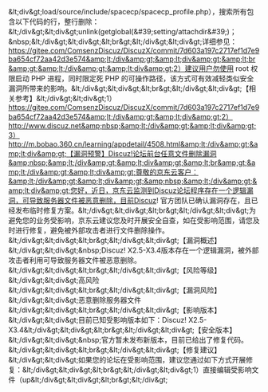 &amp;lt;div&amp;gt;load/source/include/spacecp/spacecp_profile.php），搜索所有包含以下代码的行，整行删除：&amp;lt;/div&amp;gt;&amp;lt;div&amp;gt;unlink(getglobal(&amp;#39;setting/attachdir&amp;#39;)；&amp;nbsp;&amp;lt;/div&amp;gt;&amp;lt;div&amp;gt;&amp;lt;br&amp;gt;&amp;lt;/div&amp;gt;&amp;lt;div&amp;gt;详细参见：https://gitee.com/ComsenzDiscuz/DiscuzX/commit/7d603a197c2717ef1d7e9ba654cf72aa42d3e574&amp;lt;/div&amp;gt;&amp;lt;div&amp;gt;&amp;lt;br&amp;gt;&amp;lt;/div&amp;gt;&amp;lt;div&amp;gt;2）建议用户勿使用 root 权限启动 PHP 进程，同时限定死 PHP 的可操作路径，该方式可有效减轻类似安全漏洞所带来的影响。&amp;lt;/div&amp;gt;&amp;lt;div&amp;gt;&amp;lt;br&amp;gt;&amp;lt;/div&amp;gt;&amp;lt;div&amp;gt;【相关参考】&amp;lt;/div&amp;gt;&amp;lt;div&amp;gt;1）https://gitee.com/ComsenzDiscuz/DiscuzX/commit/7d603a197c2717ef1d7e9ba654cf72aa42d3e574&amp;lt;/div&amp;gt;&amp;lt;div&amp;gt;2）http://www.discuz.net&amp;nbsp;&amp;lt;/div&amp;gt;&amp;lt;div&amp;gt;3）http://m.bobao.360.cn/learning/appdetail/4508.html&amp;lt;/div&amp;gt;&amp;lt;div&amp;gt;【漏洞预警】Discuz!论坛前台任意文件删除漏洞&amp;nbsp;&amp;lt;/div&amp;gt;&amp;lt;div&amp;gt;&amp;lt;br&amp;gt;&amp;lt;/div&amp;gt;&amp;lt;div&amp;gt;尊敬的京东云客户：&amp;lt;/div&amp;gt;&amp;lt;div&amp;gt;&amp;nbsp;&amp;lt;/div&amp;gt;&amp;lt;div&amp;gt;您好，近日，京东云监测到Discuz论坛程序存在一个逻辑漏洞，可导致服务器文件被恶意删除，目前Discuz! 官方团队已确认漏洞存在，且已经发布临时修复方案。&amp;lt;/div&amp;gt;&amp;lt;div&amp;gt;&amp;lt;br&amp;gt;&amp;lt;/div&amp;gt;&amp;lt;div&amp;gt;为避免您的业务受影响，京东云建议您及时开展安全自查，如在受影响范围，请您及时进行修复，避免被外部攻击者进行文件删除操作。&amp;lt;/div&amp;gt;&amp;lt;div&amp;gt;&amp;lt;br&amp;gt;&amp;lt;/div&amp;gt;&amp;lt;div&amp;gt;【漏洞概述】&amp;lt;/div&amp;gt;&amp;lt;div&amp;gt;&amp;nbsp;Discuz! X2.5-X3.4版本存在一个逻辑漏洞，被外部攻击者利用可导致服务器文件被恶意删除。&amp;lt;/div&amp;gt;&amp;lt;div&amp;gt;&amp;lt;br&amp;gt;&amp;lt;/div&amp;gt;&amp;lt;div&amp;gt;【风险等级】&amp;lt;/div&amp;gt;&amp;lt;div&amp;gt;高风险&amp;lt;/div&amp;gt;&amp;lt;div&amp;gt;&amp;lt;br&amp;gt;&amp;lt;/div&amp;gt;&amp;lt;div&amp;gt;【漏洞风险】&amp;lt;/div&amp;gt;&amp;lt;div&amp;gt;恶意删除服务器文件&amp;lt;/div&amp;gt;&amp;lt;div&amp;gt;&amp;lt;br&amp;gt;&amp;lt;/div&amp;gt;&amp;lt;div&amp;gt;【影响版本】&amp;lt;/div&amp;gt;&amp;lt;div&amp;gt;目前已知受影响版本如下：Discuz! X2.5-X3.4&amp;lt;/div&amp;gt;&amp;lt;div&amp;gt;&amp;lt;br&amp;gt;&amp;lt;/div&amp;gt;&amp;lt;div&amp;gt;【安全版本】&amp;lt;/div&amp;gt;&amp;lt;div&amp;gt;&amp;nbsp;官方暂未发布新版本，目前已给出了修复代码。&amp;lt;/div&amp;gt;&amp;lt;div&amp;gt;&amp;lt;br&amp;gt;&amp;lt;/div&amp;gt;&amp;lt;div&amp;gt;【修复建议】&amp;lt;/div&amp;gt;&amp;lt;div&amp;gt;如果您的论坛在受影响范围，建议您通过如下方式开展修复：&amp;lt;/div&amp;gt;&amp;lt;div&amp;gt;&amp;lt;br&amp;gt;&amp;lt;/div&amp;gt;&amp;lt;div&amp;gt;1）直接编辑受影响文件（up&amp;lt;/div&amp;gt;&amp;lt;div&amp;gt;&amp;lt;br&amp;gt;&amp;lt;/div&amp;gt;